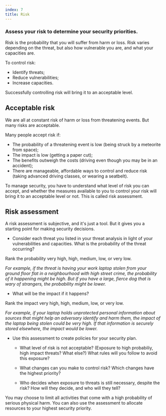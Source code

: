 ```yaml
---
index: 7
title: Risk
---
```

### Assess your risk to determine your security priorities. 

Risk is the probability that you will suffer from harm or loss. Risk varies depending on the threat, but also how vulnerable you are, and what your capacities are.

To control risk:

* Identify threats;
* Reduce vulnerabilities; 
* Increase capacities.

Successfully controlling risk will bring it to an acceptable level. 

## Acceptable risk

We are all at constant risk of harm or loss from threatening events. But many risks are acceptable.

Many people accept risk if: 

* The probability of a threatening event is low (being struck by a meteorite from space);
* The impact is low (getting a paper cut); 
* The benefits outweigh the costs (driving even though you may be in an accident);
* There are manageable, affordable ways to control and reduce risk (taking advanced driving classes, or wearing a seatbelt). 

To manage security, you have to understand what level of risk you can accept, and whether the measures available to you to control your risk will bring it to an acceptable level or not. This is called risk assessment. 

## Risk assessment

A risk assessment is subjective, and it's just a tool. But it gives you a starting point for making security decisions. 

* Consider each threat you listed in your threat analysis in light of your vulnerabilities and capacities. What is the probability of the threat occurring? 

Rank the probability very high, high, medium, low, or very low. 

*For example, if the threat is having your work laptop stolen from your ground floor flat in a neighbourhood with high street crime, the probability of it happening might be high. But if you have a large, fierce dog that is wary of strangers, the probability might be lower.*     

* What will be the impact if it happens?

Rank the impact very high, high, medium, low, or very low. 

*For example, if your laptop holds unprotected personal information about sources that might help an adversary identify and harm them, the impact of the laptop being stolen could be very high. If that information is securely stored elsewhere, the impact would be lower.*    

* Use this assessment to create policies for your security plan.


  * What level of risk is not acceptable? (Exposure to high probabiliy, high impact threats? What else?) What rules will you follow to avoid this exposure?  
  
  * What changes can you make to control risk? Which changes have the highest priority?  
  
  * Who decides when exposure to threats is still necessary, despite the risk? How will they decide, and who will they tell?   

You may choose to limit all activities that come with a high probability of serious physical harm. You can also use the assessment to allocate resources to your highest security priority.
<!--stackedit_data:
eyJoaXN0b3J5IjpbMjA5MjQ2MjIzMl19
-->